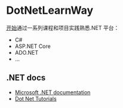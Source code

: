 # DotNetLearnWay

[开始](index.md)通过一系列课程和项目实践熟悉.NET 平台：

- C#
- ASP.NET Core
- ADO.NET
- ...

## .NET docs
- [Microsoft .NET documentation](https://learn.microsoft.com/dotnet/)
- [Dot Net Tutorials](https://dotnettutorials.net/)